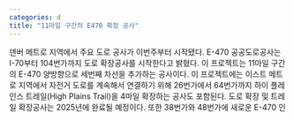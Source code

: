 ```yaml
---
categories: d
title: "11마일 구간의 E470 확장 공사"
---
```

덴버 메트로 지역에서 주요 도로 공사가 이번주부터 시작됐다. E-470 공공도로공사는 I-70부터 104번가까지 도로 확장공사를 시작한다고 밝혔다. 이 프로젝트는 11마일 구간의 E-470 양방향으로 세번째 차선을 추가하는 공사이다. 이 프로젝트에는 이스트 메트로 지역에서 자전거 도로를 계속해서 연결하기 위해 26번가에서 64번가까지 하이 플레인스 트레일(High Plains Trail)을 4마일 확장하는 공사도 포함된다. 도로 확장 및 트레일 확장공사는 2025년에 완료될 예정이다. 또한 38번가와 48번가에 새로운 E-470 인